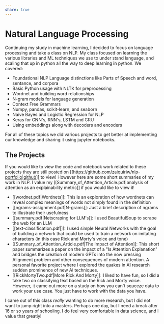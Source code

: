 ```yaml
---
share: true
---
```

# Natural Language Processing
Continuing my study in machine learning, I decided to focus on language processing and take a class on NLP. My class focused on learning the various libraries and ML techniques we use to under stand language, and scaling that up in python all the way to deep learning in python. We covered:
- Foundational NLP Language distinctions like Parts of Speech and word, sentance, and corpora
- Basic Python usage with NLTK for preprocessing
- Wordnet and building word relationships
- N-gram models for language generation
- Context Free Grammars
- Numpy, pandas, scikit-learn, and seaborn
- Naive Bayes and Logistic Regression for NLP
- Keras for CNN's, RNN's, LSTM and GRU
- Using embeddings along with decoders and encoders

For all of these topics we did various projects to get better at implementing our knowledge and sharing it using jupyter notebooks.

## The Projects
If you would like to view the code and notebook work related to these projects they are still posted on [[https://github.com/zaiquiriw/nlp-portfolio|github]] to view! However here are some short summaries of my work in NLP. I value my [[Summary_of_Attention_Article.pdf|analysis of attention as an explainability metric]] if you would like to view it!

- [[wordnet.pdf|Wordnets]]: This is an exploration of how wordnets can reveal complex meanings of words not simply found in the definition
- [[ngrams-assignment.pdf|N-grams]]: Just a brief description of ngrams to illustrate their usefulness
- [[summary.pdf|Netscraping for LLM's]]: I used BeautifulSoup to scrape the web for an LLM
- [[text-classification.pdf|]]: I used simple Neural Networks with the goal of building a network that could be used to train a network on imitating characters (in this case Rick and Morty's voice and tone)
- [[Summary_of_Attention_Article.pdf|The Impact of Attention]]: This short paper summarizes a paper on the impact of a "Is Attention Explanation" and bridges the creation of modern GPTs into the now pressing Alignment problem and other consequences of modern attention. A personal favorite project where I explored the quakes in AI research sudden prominence of new AI techniques.
- [[RickMortyTwo.pdf|More Rick And Morty]]: I liked to have fun, so I did a take two on classifying text based on the Rick and Morty voice. However, it came out more on a study on how you can't squeeze data to work your use case. You just have to work with the data you have. 

I came out of this class *really* wanting to do more research, but I did not want to jump right into a masters. Perhaps one day, but I need a break after 16 or so years of schooling. I do feel very comfortable in data science, and I value that greatly!
